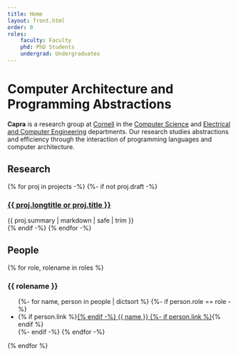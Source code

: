 ```yaml
---
title: Home
layout: front.html
order: 0
roles:
    faculty: Faculty
    phd: PhD Students
    undergrad: Undergraduates
---
```

# Computer Architecture and Programming Abstractions

**Capra** is a research group at [Cornell][] in the [Computer Science][cs] and [Electrical and Computer Engineering][ece] departments.
Our research studies abstractions and efficiency through the interaction of programming languages and computer architecture.

[ece]: http://www.ece.cornell.edu
[cs]: http://www.cs.cornell.edu
[cornell]: http://www.cornell.edu

## Research

<div class="projects">
  {% for proj in projects -%}
  {%- if not proj.draft -%}
  <div class="project">
    <h3><a href="{{ proj.link }}">{{ proj.longtitle or proj.title }}</a></h3>
    {{ proj.summary | markdown | safe | trim }}
  </div>
  {% endif -%}
  {% endfor -%}
</div>

## People

<div class="people">
  {% for role, rolename in roles %}
  <div class="category">
    <h3>{{ rolename }}</h3>
    <ul>
      {%- for name, person in people | dictsort %}
      {%- if person.role == role -%}
      <li>
        {% if person.link %}<a href="{{ person.link }}">{% endif -%}
        {{ name }}
        {%- if person.link %}</a>{% endif %}
      </li>
      {%- endif -%}
      {% endfor -%}
    </ul>
  </div>
  {% endfor %}
</div>
